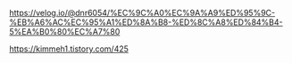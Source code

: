 https://velog.io/@dnr6054/%EC%9C%A0%EC%9A%A9%ED%95%9C-%EB%A6%AC%EC%95%A1%ED%8A%B8-%ED%8C%A8%ED%84%B4-5%EA%B0%80%EC%A7%80

https://kimmeh1.tistory.com/425
